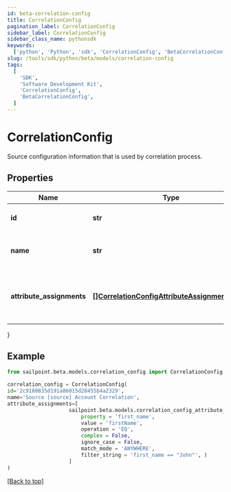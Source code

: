 ```yaml
---
id: beta-correlation-config
title: CorrelationConfig
pagination_label: CorrelationConfig
sidebar_label: CorrelationConfig
sidebar_class_name: pythonsdk
keywords:
  ['python', 'Python', 'sdk', 'CorrelationConfig', 'BetaCorrelationConfig']
slug: /tools/sdk/python/beta/models/correlation-config
tags:
  [
    'SDK',
    'Software Development Kit',
    'CorrelationConfig',
    'BetaCorrelationConfig',
  ]
---
```


# CorrelationConfig

Source configuration information that is used by correlation process.

## Properties

| Name | Type | Description | Notes |
| --- | --- | --- | --- |
| **id** | **str** | The ID of the correlation configuration. | [optional] |
| **name** | **str** | The name of the correlation configuration. | [optional] |
| **attribute_assignments** | [**[]CorrelationConfigAttributeAssignmentsInner**](correlation-config-attribute-assignments-inner) | The list of attribute assignments of the correlation configuration. | [optional] |

}

## Example

```python
from sailpoint.beta.models.correlation_config import CorrelationConfig

correlation_config = CorrelationConfig(
id='2c9180835d191a86015d28455b4a2329',
name='Source [source] Account Correlation',
attribute_assignments=[
                    sailpoint.beta.models.correlation_config_attribute_assignments_inner.CorrelationConfig_attributeAssignments_inner(
                        property = 'first_name',
                        value = 'firstName',
                        operation = 'EQ',
                        complex = False,
                        ignore_case = False,
                        match_mode = 'ANYWHERE',
                        filter_string = 'first_name == "John"', )
                    ]
)

```

[[Back to top]](#)
